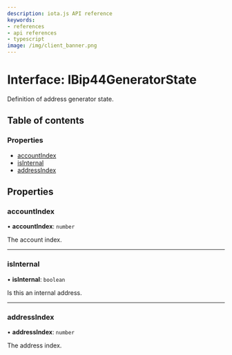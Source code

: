 ```yaml
---
description: iota.js API reference
keywords:
- references
- api references
- typescript
image: /img/client_banner.png
---
```

# Interface: IBip44GeneratorState

Definition of address generator state.

## Table of contents

### Properties

- [accountIndex](IBip44GeneratorState.md#accountindex)
- [isInternal](IBip44GeneratorState.md#isinternal)
- [addressIndex](IBip44GeneratorState.md#addressindex)

## Properties

### accountIndex

• **accountIndex**: `number`

The account index.

___

### isInternal

• **isInternal**: `boolean`

Is this an internal address.

___

### addressIndex

• **addressIndex**: `number`

The address index.
